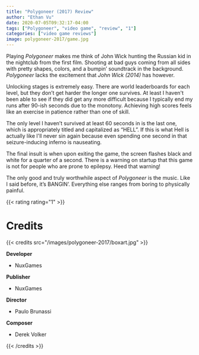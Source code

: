 ```yaml
---
title: "Polygoneer (2017) Review"
author: "Ethan Vu"
date: 2020-07-05T09:32:17-04:00
tags: ["Polygoneer", "video game", "review", "1"]
categories: ["video game reviews"]
image: polygoneer-2017/game.jpg
---
```


Playing *Polygoneer* makes me think of John Wick hunting the Russian kid in the nightclub from the first film.  Shooting at bad guys coming from all sides with pretty shapes, colors, and a bumpin’ soundtrack in the background.  *Polygoneer* lacks the excitement that *John Wick (2014)* has however.

Unlocking stages is extremely easy.  There are world leaderboards for each level, but they don’t get harder the longer one survives.  At least I haven't been able to see if they did get any more difficult because I typically end my runs after 90-ish seconds due to the monotony.  Achieving high scores feels like an exercise in patience rather than one of skill.

The only level I haven’t survived at least 60 seconds in is the last one, which is appropriately titled and capitalized as “HELL”.  If this is what Hell is actually like I'll never sin again because even spending one second in that seizure-inducing inferno is nauseating.

The final insult is when upon exiting the game, the screen flashes black and white for a quarter of a second.  There is a warning on startup that this game is not for people who are prone to epilepsy.  Heed that warning!

The only good and truly worthwhile aspect of *Polygoneer* is the music.  Like I said before, it’s BANGIN’.  Everything else ranges from boring to physically painful.

{{< rating rating="1" >}}

# Credits
{{< credits src="/images/polygoneer-2017/boxart.jpg" >}}
<p><b>Developer</b></p>
<ul>
    <li>NuxGames</li>
</ul>
<p><b>Publisher</b></p>
<ul>
    <li>NuxGames</li>
</ul>
<p><b>Director</b></p>
<ul>
    <li>Paulo Brunassi</li>
</ul>
<p><b>Composer</b></p>
<ul>
    <li>Derek Volker</li>
</ul>
{{< /credits >}}
